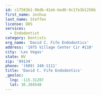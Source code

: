 ```yaml
---
id: c17583b1-9bdb-41eb-bed6-9c17e3b1256b
first_name: Joshua
last_name: Steffen
license: DDS
services:
  - Endodontist
category: Dentists
org_name: 'David C. Fife Endodontics'
address: '1975 Village Center Cir #110'
city: 'Las Vegas'
state: NV
zip: '89134'
phone: '(609) 348-1111'
title: 'David C. Fife Endodontics'
_geoloc:
  lng: -115.31207
  lat: 36.204548
---
```


